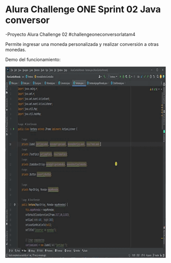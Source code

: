 
# Alura Challenge ONE Sprint 02 Java conversor
-Proyecto Alura Challenge 02
#challengeoneconversorlatam4

Permite ingresar una moneda personalizada y realizar conversión a otras monedas.


Demo del funcionamiento:
<p align="center"><img height="600" width="800" src="https://raw.githubusercontent.com/DrEureka/AluraCambioMoneda/master/20230312_055644.gif"></p>
